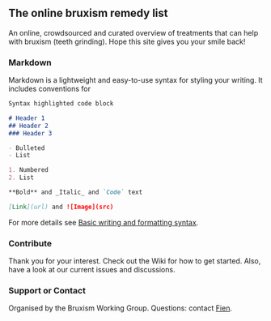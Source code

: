 ## The online bruxism remedy list

An online, crowdsourced and curated overview of treatments that can help with bruxism (teeth grinding). Hope this site gives you your smile back!

### Markdown

Markdown is a lightweight and easy-to-use syntax for styling your writing. It includes conventions for

```markdown
Syntax highlighted code block

# Header 1
## Header 2
### Header 3

- Bulleted
- List

1. Numbered
2. List

**Bold** and _Italic_ and `Code` text

[Link](url) and ![Image](src)
```

For more details see [Basic writing and formatting syntax](https://docs.github.com/en/github/writing-on-github/getting-started-with-writing-and-formatting-on-github/basic-writing-and-formatting-syntax).

### Contribute

Thank you for your interest. Check out the Wiki for how to get started. Also, have a look at our current issues and discussions.

### Support or Contact

Organised by the Bruxism Working Group.
Questions: contact [Fien](https://www.fienjonnaert.be).
